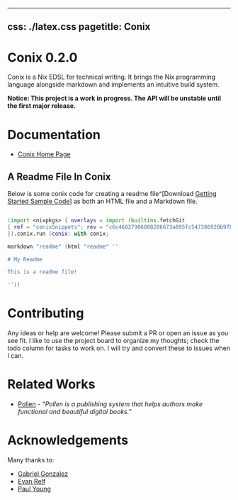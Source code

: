 

---
css: ./latex.css
pagetitle: Conix
---

# Conix 0.2.0

Conix is a Nix EDSL for technical writing. It brings the Nix
programming language alongside markdown and implements an
intuitive build system.

**Notice: This project is a work in progress. The API will be unstable
until the first major release.**


# Documentation

  * [Conix Home Page](https://theNerd247.github.io/conix)

## A Readme File In Conix

Below is some conix code for creating a readme file^[Download
[Getting Started Sample Code](./gettingStarted.nix)]
as both an HTML file and a Markdown file.

```nix

(import <nixpkgs> { overlays = import (builtins.fetchGit 
{ ref = "conixSnippets"; rev = "c6c46027906808206673a095fc547386920b97b9"; url = "https://github.com/theNerd247/conix.git"; }) {}; 
}).conix.run (conix: with conix;

markdown "readme" (html "readme" ''

# My Readme

This is a readme file!

''))


```

# Contributing

Any ideas or help are welcome! Please submit a PR or open an issue as you see
fit. I like to use the project board to organize my thoughts; check the todo
column for tasks to work on. I will try and convert these to issues when I can.

# Related Works

* [Pollen](https://docs.racket-lang.org/pollen/) - _"Pollen is a publishing
system that helps authors make functional and beautiful digital books."_

# Acknowledgements

Many thanks to:

  * [Gabriel Gonzalez](https://github.com/Gabriel439)
  * [Evan Relf](https://github.com/evanrelf)
  * [Paul Young](https://github.com/paulyoung)
